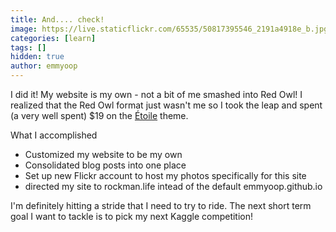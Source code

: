 ```yaml
---
title: And.... check!
image: https://live.staticflickr.com/65535/50817395546_2191a4918e_b.jpg
categories: [learn]
tags: []
hidden: true
author: emmyoop
---
```


I did it!  My website is my own - not a bit of me smashed into Red Owl!  I realized that the Red Owl format just wasn't me so I took the leap and spent (a very well spent) $19 on the [Étoile](https://jekyllthemes.io/theme/etoile-jekyll-blog-theme) theme.

What I accomplished

- Customized my website to be my own
- Consolidated blog posts into one place
- Set up new Flickr account to host my photos specifically for this site
- directed my site to rockman.life intead of the default emmyoop.github.io

I'm definitely hitting a stride that I need to try to ride.  The next short term goal I want to tackle is to pick my next Kaggle competition!

